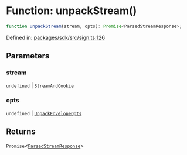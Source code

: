 # Function: unpackStream()

```ts
function unpackStream(stream, opts): Promise<ParsedStreamResponse>;
```

Defined in: [packages/sdk/src/sign.ts:126](https://github.com/towns-protocol/towns/blob/0db1fd0ac7258e8db8cedfb6183e8eade8284fa1/packages/sdk/src/sign.ts#L126)

## Parameters

### stream

`undefined` | `StreamAndCookie`

### opts

`undefined` | [`UnpackEnvelopeOpts`](../interfaces/UnpackEnvelopeOpts.md)

## Returns

`Promise`\<[`ParsedStreamResponse`](../interfaces/ParsedStreamResponse.md)\>
